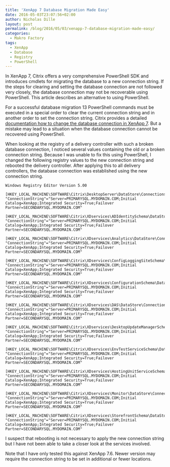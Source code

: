 ```yaml
---
title: 'XenApp 7 Database Migration Made Easy'
date: 2016-05-03T23:07:56+02:00
author: Nicholas Dille
layout: post
permalink: /blog/2016/05/03/xenapp-7-database-migration-made-easy/
categories:
  - Makro Factory
tags:
  - XenApp
  - Database
  - Registry
  - PowerShell
---
```

In XenApp 7, Citrix offers a very comprehensive PowerShell SDK and introduces cmdlets for migrating the database to a new connection string. If the steps for clearing and setting the database connection are not followed very closely, the database connection may not be recoverable using PowerShell. This article describes an alternative to using PowerShell.<!--more-->

For a successful database migration 13 PowerShell commands must be executed in a special order to clear the current connection string and in another order to set the connection string. Citrix provides a detailed [documentation how to change the database connection in XenApp 7](http://support.citrix.com/article/CTX140319). But a mistake may lead to a situation when the database connection cannot be recovered using PowerShell.

When looking at the registry of a delivery controller with such a broken database connection, I noticed several values containing the old or a broken connection string. Because I was unable to fix this using PowerShell, I changed the following registry values to the new connection string and rebooted the delivery controller. After applying this to all delivery controllers, the database connection was established using the new connection string.

```
Windows Registry Editor Version 5.00

[HKEY_LOCAL_MACHINE\SOFTWARE\Citrix\DesktopServer\DataStore\Connections\Controller]
"ConnectionString"="Server=PRIMARYSQL.MYDOMAIN.COM;Initial Catalog=XenApp;Integrated Security=True;Failover Partner=SECONDARYSQL.MYDOMAIN.COM"

[HKEY_LOCAL_MACHINE\SOFTWARE\Citrix\XDservices\ADIdentitySchema\DataStore\Connections]
"ConnectionString"="Server=PRIMARYSQL.MYDOMAIN.COM;Initial Catalog=XenApp;Integrated Security=True;Failover Partner=SECONDARYSQL.MYDOMAIN.COM"

[HKEY_LOCAL_MACHINE\SOFTWARE\Citrix\XDservices\Analytics\DataStore\Connections]
"ConnectionString"="Server=PRIMARYSQL.MYDOMAIN.COM;Initial Catalog=XenApp;Integrated Security=True;Failover Partner=SECONDARYSQL.MYDOMAIN.COM"

[HKEY_LOCAL_MACHINE\SOFTWARE\Citrix\XDservices\ConfigLoggingSiteSchema\DataStore\Connections]
"ConnectionString"="Server=PRIMARYSQL.MYDOMAIN.COM;Initial Catalog=XenApp;Integrated Security=True;Failover Partner=SECONDARYSQL.MYDOMAIN.COM"

[HKEY_LOCAL_MACHINE\SOFTWARE\Citrix\XDservices\ConfigurationSchema\DataStore\Connections]
"ConnectionString"="Server=PRIMARYSQL.MYDOMAIN.COM;Initial Catalog=XenApp;Integrated Security=True;Failover Partner=SECONDARYSQL.MYDOMAIN.COM"

[HKEY_LOCAL_MACHINE\SOFTWARE\Citrix\XDservices\DAS\DataStore\Connections]
"ConnectionString"="Server=PRIMARYSQL.MYDOMAIN.COM;Initial Catalog=XenApp;Integrated Security=True;Failover Partner=SECONDARYSQL.MYDOMAIN.COM"

[HKEY_LOCAL_MACHINE\SOFTWARE\Citrix\XDservices\DesktopUpdateManagerSchema\DataStore\Connections]
"ConnectionString"="Server=PRIMARYSQL.MYDOMAIN.COM;Initial Catalog=XenApp;Integrated Security=True;Failover Partner=SECONDARYSQL.MYDOMAIN.COM"

[HKEY_LOCAL_MACHINE\SOFTWARE\Citrix\XDservices\EnvTestServiceSchema\DataStore\Connections]
"ConnectionString"="Server=PRIMARYSQL.MYDOMAIN.COM;Initial Catalog=XenApp;Integrated Security=True;Failover Partner=SECONDARYSQL.MYDOMAIN.COM"

[HKEY_LOCAL_MACHINE\SOFTWARE\Citrix\XDservices\HostingUnitServiceSchema\DataStore\Connections]
"ConnectionString"="Server=PRIMARYSQL.MYDOMAIN.COM;Initial Catalog=XenApp;Integrated Security=True;Failover Partner=SECONDARYSQL.MYDOMAIN.COM"

[HKEY_LOCAL_MACHINE\SOFTWARE\Citrix\XDservices\Monitor\DataStore\Connections]
"ConnectionString"="Server=PRIMARYSQL.MYDOMAIN.COM;Initial Catalog=XenApp;Integrated Security=True;Failover Partner=SECONDARYSQL.MYDOMAIN.COM"

[HKEY_LOCAL_MACHINE\SOFTWARE\Citrix\XDservices\StorefrontSchema\DataStore\Connections]
"ConnectionString"="Server=PRIMARYSQL.MYDOMAIN.COM;Initial Catalog=XenApp;Integrated Security=True;Failover Partner=SECONDARYSQL.MYDOMAIN.COM"
```

I suspect that rebooting is not necessary to apply the new connection string but I have not been able to take a closer look at the services involved.

Note that I have only tested this against XenApp 7.6. Newer version may require the connection string to be set in additional or fewer locations.